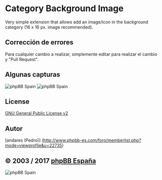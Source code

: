 # Category Background Image
Very simple extension that allows add an image/icon in the background category (16 x 16 px. image recommended).

## Corrección de errores
Para cualquier cambio a realizar, simplemente editar para realizar el cambio y "Pull Request".

## Algunas capturas
![phpBB Spain](http://www.phpbb-es.com/images/cat_bg_screen1.png) 
![phpBB Spain](http://www.phpbb-es.com/images/cat_bg_responsive.png) 

## License
[GNU General Public License v2](http://opensource.org/licenses/GPL-2.0)

## Autor
[andares (Pedro)] (http://www.phpbb-es.com/foro/memberlist.php?mode=viewprofile&u=22735)

## © 2003 / 2017 [phpBB España](http://www.phpbb-es.com)

![phpBB Spain](http://www.phpbb-es.com/images/logo_es.png) 
